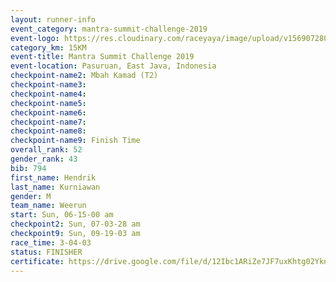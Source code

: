 ```yaml
---
layout: runner-info 
event_category: mantra-summit-challenge-2019 
event-logo: https://res.cloudinary.com/raceyaya/image/upload/v1569072809/logo/mantra-image_segrbx.jpg
category_km: 15KM 
event-title: Mantra Summit Challenge 2019 
event-location: Pasuruan, East Java, Indonesia 
checkpoint-name2: Mbah Kamad (T2) 
checkpoint-name3: 
checkpoint-name4: 
checkpoint-name5: 
checkpoint-name6: 
checkpoint-name7: 
checkpoint-name8: 
checkpoint-name9: Finish Time
overall_rank: 52
gender_rank: 43
bib: 794
first_name: Hendrik
last_name: Kurniawan
gender: M
team_name: Weerun
start: Sun, 06-15-00 am
checkpoint2: Sun, 07-03-28 am
checkpoint9: Sun, 09-19-03 am
race_time: 3-04-03
status: FINISHER
certificate: https://drive.google.com/file/d/12Ibc1ARiZe7JF7uxKhtg02Ykn_UuoIx2/view?usp=sharing
---
```

